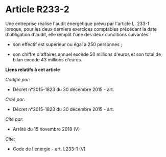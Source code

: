 # Article R233-2

Une entreprise réalise l'audit énergétique prévu par l'article L. 233-1 lorsque, pour les deux derniers exercices comptables
précédant la date d'obligation d'audit, elle remplit l'une des deux conditions suivantes :

- son effectif est supérieur ou égal à 250 personnes ;

- son chiffre d'affaires annuel excède 50 millions d'euros et son total de bilan excède 43 millions d'euros.

**Liens relatifs à cet article**

_Codifié par_:

  - Décret n°2015-1823 du 30 décembre 2015 - art.

_Créé par_:

  - Décret n°2015-1823 du 30 décembre 2015 - art.

_Cité par_:

  - Arrêté du 15 novembre 2018 (V)

_Cite_:

  - Code de l'énergie - art. L233-1 (V)
